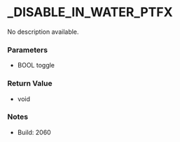# _DISABLE_IN_WATER_PTFX

No description available.

### Parameters
* BOOL toggle

### Return Value
* void

### Notes
* Build: 2060

